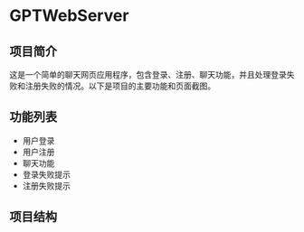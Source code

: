 # GPTWebServer

## 项目简介
这是一个简单的聊天网页应用程序，包含登录、注册、聊天功能，并且处理登录失败和注册失败的情况。以下是项目的主要功能和页面截图。

## 功能列表
- 用户登录
- 用户注册
- 聊天功能
- 登录失败提示
- 注册失败提示

## 项目结构
